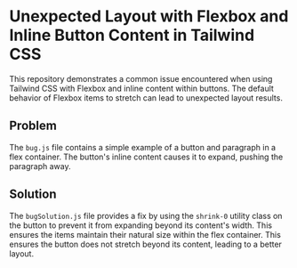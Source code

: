 # Unexpected Layout with Flexbox and Inline Button Content in Tailwind CSS

This repository demonstrates a common issue encountered when using Tailwind CSS with Flexbox and inline content within buttons.  The default behavior of Flexbox items to stretch can lead to unexpected layout results.

## Problem

The `bug.js` file contains a simple example of a button and paragraph in a flex container. The button's inline content causes it to expand, pushing the paragraph away.

## Solution

The `bugSolution.js` file provides a fix by using the `shrink-0` utility class on the button to prevent it from expanding beyond its content's width.  This ensures the items maintain their natural size within the flex container. This ensures the button does not stretch beyond its content, leading to a better layout.